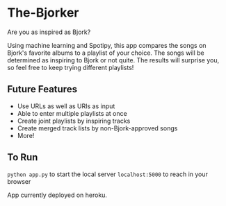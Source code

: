 # The-Bjorker
Are you as inspired as Bjork?

Using machine learning and Spotipy, this app compares the songs on Bjork's favorite albums to a playlist of your 
choice. The songs will be determined as inspiring to Bjork or not quite. The results will surprise you, so feel 
free to keep trying different playlists!

## Future Features
- Use URLs as well as URIs as input
- Able to enter multiple playlists at once
- Create joint playlists by inspiring tracks
- Create merged track lists by non-Bjork-approved songs
- More!

## To Run
```python app.py``` 
to start the local server
```localhost:5000``` 
to reach in your browser

App currently deployed on heroku.
